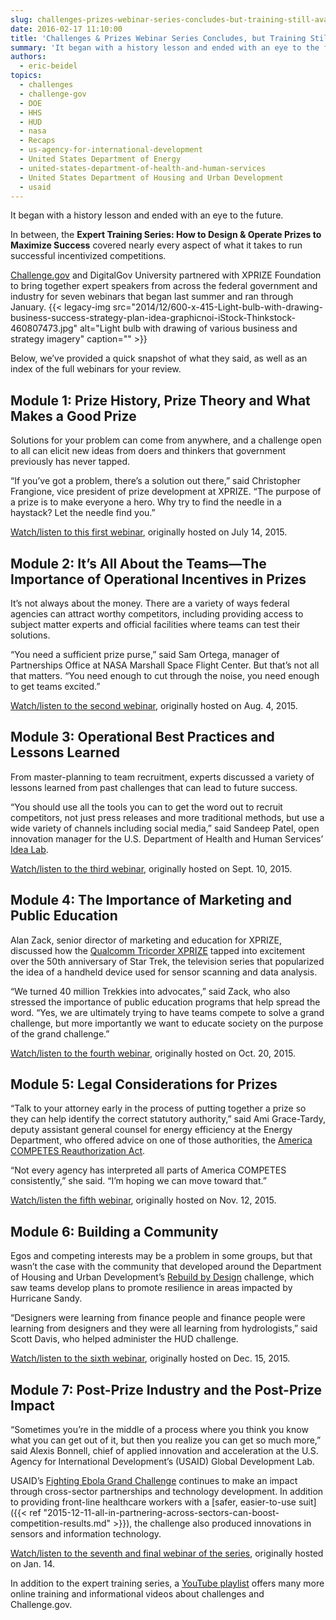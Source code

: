 ```yaml
---
slug: challenges-prizes-webinar-series-concludes-but-training-still-available
date: 2016-02-17 11:10:00
title: 'Challenges & Prizes Webinar Series Concludes, but Training Still Available'
summary: 'It began with a history lesson and ended with an eye to the future. In between, the Expert Training Series: How to Design & Operate Prizes to Maximize Success covered nearly every aspect of what it takes to run successful incentivized competitions. Challenge.gov and DigitalGov University partnered with XPRIZE Foundation to bring together expert speakers'
authors:
  - eric-beidel
topics:
  - challenges
  - challenge-gov
  - DOE
  - HHS
  - HUD
  - nasa
  - Recaps
  - us-agency-for-international-development
  - United States Department of Energy
  - united-states-department-of-health-and-human-services
  - United States Department of Housing and Urban Development
  - usaid
---
```


It began with a history lesson and ended with an eye to the future.

In between, the **Expert Training Series: How to Design & Operate Prizes to Maximize Success** covered nearly every aspect of what it takes to run successful incentivized competitions.

[Challenge.gov](https://www.challenge.gov/list/) and DigitalGov University partnered with XPRIZE Foundation to bring together expert speakers from across the federal government and industry for seven webinars that began last summer and ran through January. {{< legacy-img src="2014/12/600-x-415-Light-bulb-with-drawing-business-success-strategy-plan-idea-graphicnoi-iStock-Thinkstock-460807473.jpg" alt="Light bulb with drawing of various business and strategy imagery" caption="" >}} 

Below, we’ve provided a quick snapshot of what they said, as well as an index of the full webinars for your review.

## Module 1: Prize History, Prize Theory and What Makes a Good Prize

Solutions for your problem can come from anywhere, and a challenge open to all can elicit new ideas from doers and thinkers that government previously has never tapped.

“If you’ve got a problem, there’s a solution out there,” said Christopher Frangione, vice president of prize development at XPRIZE. “The purpose of a prize is to make everyone a hero. Why try to find the needle in a haystack? Let the needle find you.”

[Watch/listen to this first webinar](https://www.youtube.com/watch?v=i0_CgUfHL04), originally hosted on July 14, 2015.

## Module 2: It’s All About the Teams—The Importance of Operational Incentives in Prizes

It’s not always about the money. There are a variety of ways federal agencies can attract worthy competitors, including providing access to subject matter experts and official facilities where teams can test their solutions.

“You need a sufficient prize purse,” said Sam Ortega, manager of Partnerships Office at NASA Marshall Space Flight Center. But that’s not all that matters. “You need enough to cut through the noise, you need enough to get teams excited.”

[Watch/listen to the second webinar](https://www.youtube.com/watch?v=w_-UKCfyjUQ), originally hosted on Aug. 4, 2015.

## Module 3: Operational Best Practices and Lessons Learned

From master-planning to team recruitment, experts discussed a variety of lessons learned from past challenges that can lead to future success.

“You should use all the tools you can to get the word out to recruit competitors, not just press releases and more traditional methods, but use a wide variety of channels including social media,” said Sandeep Patel, open innovation manager for the U.S. Department of Health and Human Services’ [Idea Lab](http://www.hhs.gov/idealab/).

[Watch/listen to the third webinar](https://www.youtube.com/watch?v=z6a1V-AXpN8), originally hosted on Sept. 10, 2015.

## Module 4: The Importance of Marketing and Public Education

Alan Zack, senior director of marketing and education for XPRIZE, discussed how the [Qualcomm Tricorder XPRIZE](http://tricorder.xprize.org/) tapped into excitement over the 50th anniversary of Star Trek, the television series that popularized the idea of a handheld device used for sensor scanning and data analysis.

“We turned 40 million Trekkies into advocates,” said Zack, who also stressed the importance of public education programs that help spread the word. “Yes, we are ultimately trying to have teams compete to solve a grand challenge, but more importantly we want to educate society on the purpose of the grand challenge.”

[Watch/listen to the fourth webinar](https://www.youtube.com/watch?v=yEyFIzj_7RM&feature=youtu.be), originally hosted on Oct. 20, 2015.

## Module 5: Legal Considerations for Prizes

“Talk to your attorney early in the process of putting together a prize so they can help identify the correct statutory authority,” said Ami Grace-Tardy, deputy assistant general counsel for energy efficiency at the Energy Department, who offered advice on one of those authorities, the [America COMPETES Reauthorization Act](https://www.congress.gov/bill/114th-congress/house-bill/1806).

“Not every agency has interpreted all parts of America COMPETES consistently,” she said. “I’m hoping we can move toward that.”

[Watch/listen the fifth webinar](https://www.youtube.com/watch?v=pJzjZtjkwnc&list=PLd9b-GuOJ3nFeJeAHAn3Z5opohjxIw8OC), originally hosted on Nov. 12, 2015.

## Module 6: Building a Community

Egos and competing interests may be a problem in some groups, but that wasn’t the case with the community that developed around the Department of Housing and Urban Development’s [Rebuild by Design](http://www.rebuildbydesign.org/) challenge, which saw teams develop plans to promote resilience in areas impacted by Hurricane Sandy.

“Designers were learning from finance people and finance people were learning from designers and they were all learning from hydrologists,” said Scott Davis, who helped administer the HUD challenge.

[Watch/listen to the sixth webinar](https://www.youtube.com/watch?v=9JhOZP61_XI), originally hosted on Dec. 15, 2015.

## Module 7: Post-Prize Industry and the Post-Prize Impact

“Sometimes you’re in the middle of a process where you think you know what you can get out of it, but then you realize you can get so much more,” said Alexis Bonnell, chief of applied innovation and acceleration at the U.S. Agency for International Development’s (USAID) Global Development Lab.

USAID’s [Fighting Ebola Grand Challenge](http://www.ebolagrandchallenge.net/) continues to make an impact through cross-sector partnerships and technology development. In addition to providing front-line healthcare workers with a [safer, easier-to-use suit]({{< ref "2015-12-11-all-in-partnering-across-sectors-can-boost-competition-results.md" >}}), the challenge also produced innovations in sensors and information technology.

[Watch/listen to the seventh and final webinar of the series](https://www.youtube.com/watch?v=QdLSB2rjV9w), originally hosted on Jan. 14.

In addition to the expert training series, a [YouTube playlist](https://www.youtube.com/playlist?list=PLd9b-GuOJ3nFeJeAHAn3Z5opohjxIw8OC) offers many more online training and informational videos about challenges and Challenge.gov.